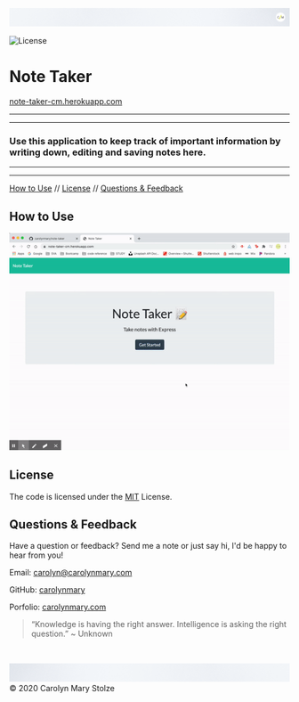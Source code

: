 ![header](./assets/cm_header.png)

<!-- Badges: MAY NEED TO ADJUST LICENSE BADGE URL -->
![License](https://img.shields.io/badge/License-MIT-green) </br>

<!-- ![logo](pathToFileHere) -->
# Note Taker
[note-taker-cm.herokuapp.com](https://note-taker-cm.herokuapp.com/)

- - -
- - -
### Use this application to keep track of important information by writing down, editing and saving notes here. 

- - -
- - -

<!-- TOC -->
[How to Use](#how-to-use) // [License](#license) // [Questions & Feedback](#questions-feedback) 

## How to Use 

![demo](./assets/noteTakerDemo.gif)

## License
    
The code is licensed under the [MIT](https://choosealicense.com/licenses/mit/) License.
  
## Questions & Feedback
  
Have a question or feedback? Send me a note or just say hi, I'd be happy to hear from you!
  
Email: carolyn@carolynmary.com </br>
  
GitHub: [carolynmary](https://github.com/carolynmary) </br>
  
Porfolio: [carolynmary.com](https://carolynmary.com) 
  
> “Knowledge is having the right answer. Intelligence is asking the right question.” ~ Unknown
  
</br>

![footer](./assets/cm_footer.png)
© 2020 Carolyn Mary Stolze